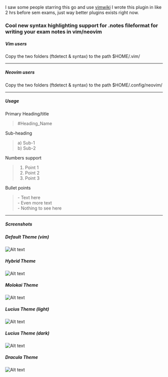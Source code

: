 I saw some people starring this go and use [vimwiki](https://github.com/vimwiki/vimwiki)
I wrote this plugin in like 2 hrs before sem exams, just way better plugins exists right now.

### Cool new syntax highlighting support for .notes fileformat for writing your exam notes in vim/neovim  
    

##### Vim users
  
Copy the two folders (ftdetect & syntax) to the path $HOME/.vim/
  
---  
  
##### Neovim users
  
Copy the two folders (ftdetect & syntax) to the path $HOME/.config/neovim/
  
---  
  
##### Usage  

Primary Heading/title    
> \#Heading_Name  
  
Sub-heading  
> a) Sub-1  
> b) Sub-2  
  
Numbers support    
> 1. Point 1    
> 2. Point 2    
> 3. Point 3   

Bullet points  
> \- Text here  
> \- Even more text  
> \- Nothing to see here  
  
---  
  
##### Screenshots  
    
##### Default Theme (vim)  
  
![Alt text](/screenshots/default_theme.png?raw=true "Screenshot")
   
##### Hybrid Theme    

![Alt text](/screenshots/hybrid_theme.png?raw=true "Screenshot")
  
##### Molokai Theme  
   
![Alt text](/screenshots/molokai_theme.png?raw=true "Screenshot")
  
##### Lucius Theme (light)  
   
![Alt text](/screenshots/lucius_light_theme.png?raw=true "Screenshot")
##### Lucius Theme (dark)  
   
![Alt text](/screenshots/lucius_dark_theme.png?raw=true "Screenshot")
##### Dracula Theme   
   
![Alt text](/screenshots/dracula_theme.png?raw=true "Screenshot")
